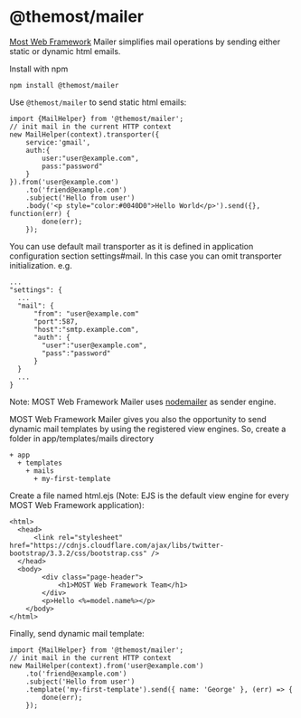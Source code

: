 # @themost/mailer

[Most Web Framework](https://github.com/themost-framework/themost) Mailer simplifies mail operations by sending either static or dynamic html emails.

Install with npm

    npm install @themost/mailer
    

Use `@themost/mailer` to send static html emails:

    import {MailHelper} from '@themost/mailer';
    // init mail in the current HTTP context
    new MailHelper(context).transporter({
        service:'gmail',
        auth:{
            user:"user@example.com",
            pass:"password"
        }
    }).from('user@example.com')
        .to('friend@example.com')
        .subject('Hello from user')
        .body('<p style="color:#0040D0">Hello World</p>').send({}, function(err) {
            done(err);
        });
    
You can use default mail transporter as it is defined in application configuration section settings#mail. In this case you can omit transporter initialization. e.g.

    ...
    "settings": {
      ...
      "mail": {
          "from": "user@example.com"
          "port":587,
          "host":"smtp.example.com",
          "auth": {
            "user":"user@example.com",
            "pass":"password"
          }
      }
      ...
    }
    
Note: MOST Web Framework Mailer uses [nodemailer](https://github.com/andris9/Nodemailer) as sender engine.

MOST Web Framework Mailer gives you also the opportunity to send dynamic mail templates by using the registered view engines. So, create a folder in app/templates/mails directory

    + app
      + templates
        + mails
          + my-first-template

Create a file named html.ejs (Note: EJS is the default view engine for every MOST Web Framework application):

    <html>
      <head>
          <link rel="stylesheet" href="https://cdnjs.cloudflare.com/ajax/libs/twitter-bootstrap/3.3.2/css/bootstrap.css" />
      </head>
      <body>
            <div class="page-header">
                <h1>MOST Web Framework Team</h1>
            </div>
            <p>Hello <%=model.name%></p>
        </body>
    </html>

Finally, send dynamic mail template:

    import {MailHelper} from '@themost/mailer';
    // init mail in the current HTTP context
    new MailHelper(context).from('user@example.com')
        .to('friend@example.com')
        .subject('Hello from user')
        .template('my-first-template').send({ name: 'George' }, (err) => {
            done(err);
        });
    

